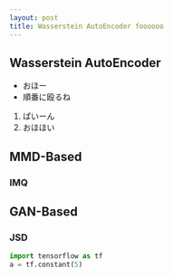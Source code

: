 ```yaml
---
layout: post
title: Wasserstein AutoEncoder foooooo
---
```

## Wasserstein AutoEncoder
- おほー
- 順番に殴るね
1. ぱいーん
2. おほほい

## MMD-Based
### IMQ
## GAN-Based
### JSD
```python 
import tensorflow as tf
a = tf.constant(5)
```
